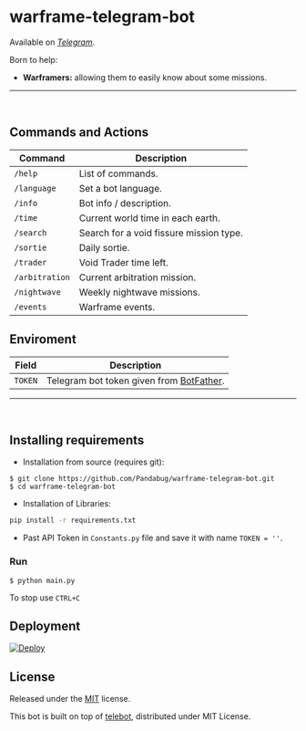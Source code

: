 # warframe-telegram-bot

Available on [*Telegram*](https://t.me/warframe_void_fissures_bot).

Born to help:

- **Warframers:** allowing them to easily know about some missions.

<hr />
<br />

## Commands and Actions

| Command        | Description                             |
| -------------- | --------------------------------------- |
| `/help`        | List of commands.                       |
| `/language`    | Set a bot language.                     |
| `/info`        | Bot info / description.                 |
| `/time`        | Current world time in each earth.       |
| `/search`      | Search for a void fissure mission type. |
| `/sortie`      | Daily sortie.                           |
| `/trader`      | Void Trader time left.                  |
| `/arbitration` | Current arbitration mission.            |
| `/nightwave`   | Weekly nightwave missions.              |
| `/events`      | Warframe events.                        |


## Enviroment

| Field              | Description                                                        |
| ------------------ | ------------------------------------------------------------------ |
| `TOKEN`            | Telegram bot token given from [BotFather](https://t.me/botfather). |

<hr />
<br />

## Installing requirements

* Installation from source (requires git):

```
$ git clone https://github.com/Pandabug/warframe-telegram-bot.git
$ cd warframe-telegram-bot
```

* Installation of Libraries:

```bash
pip install -r requirements.txt
```

* Past API Token in `Constants.py` file and save it with name `TOKEN = ''`.

### Run
```
$ python main.py
```

To stop use `CTRL+C`


## Deployment

[![Deploy](https://www.herokucdn.com/deploy/button.svg)](https://dashboard.heroku.com/apps)


## License

Released under the [MIT](https://opensource.org/licenses/MIT) license.

This bot is built on top of [telebot](https://python-telegram-bot.readthedocs.io/en/stable/), distributed under MIT License.  